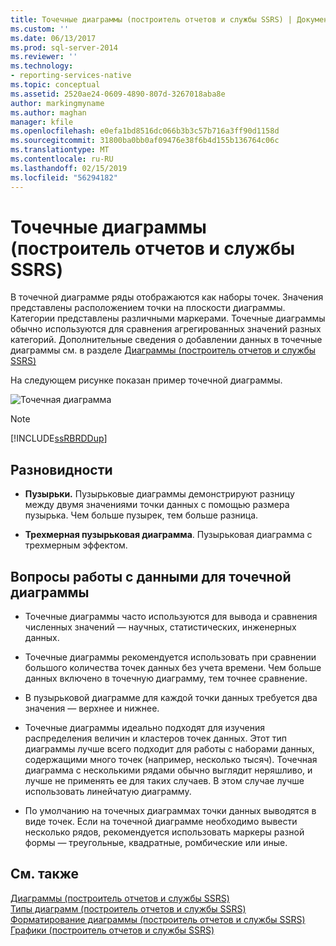 ```yaml
---
title: Точечные диаграммы (построитель отчетов и службы SSRS) | Документы Майкрософт
ms.custom: ''
ms.date: 06/13/2017
ms.prod: sql-server-2014
ms.reviewer: ''
ms.technology:
- reporting-services-native
ms.topic: conceptual
ms.assetid: 2520ae24-0609-4890-807d-3267018aba8e
author: markingmyname
ms.author: maghan
manager: kfile
ms.openlocfilehash: e0efa1bd8516dc066b3b3c57b716a3ff90d1158d
ms.sourcegitcommit: 31800ba0bb0af09476e38f6b4d155b136764c06c
ms.translationtype: MT
ms.contentlocale: ru-RU
ms.lasthandoff: 02/15/2019
ms.locfileid: "56294182"
---
```

# <a name="scatter-charts-report-builder-and-ssrs"></a>Точечные диаграммы (построитель отчетов и службы SSRS)
  В точечной диаграмме ряды отображаются как наборы точек. Значения представлены расположением точки на плоскости диаграммы. Категории представлены различными маркерами. Точечные диаграммы обычно используются для сравнения агрегированных значений разных категорий. Дополнительные сведения о добавлении данных в точечные диаграммы см. в разделе [Диаграммы (построитель отчетов и службы SSRS)](charts-report-builder-and-ssrs.md)  
  
 На следующем рисунке показан пример точечной диаграммы.  
  
 ![Точечная диаграмма](../media/rs-scatterchart.gif "Точечная диаграмма")  
  
> [!NOTE]  
>  [!INCLUDE[ssRBRDDup](../../includes/ssrbrddup-md.md)]  
  
## <a name="variations"></a>Разновидности  
  
-   **Пузырьки.** Пузырьковые диаграммы демонстрируют разницу между двумя значениями точки данных с помощью размера пузырька. Чем больше пузырек, тем больше разница.  
  
-   **Трехмерная пузырьковая диаграмма**. Пузырьковая диаграмма с трехмерным эффектом.  
  
## <a name="data-considerations-for-a-scatter-chart"></a>Вопросы работы с данными для точечной диаграммы  
  
-   Точечные диаграммы часто используются для вывода и сравнения численных значений — научных, статистических, инженерных данных.  
  
-   Точечные диаграммы рекомендуется использовать при сравнении большого количества точек данных без учета времени. Чем больше данных включено в точечную диаграмму, тем точнее сравнение.  
  
-   В пузырьковой диаграмме для каждой точки данных требуется два значения — верхнее и нижнее.  
  
-   Точечные диаграммы идеально подходят для изучения распределения величин и кластеров точек данных. Этот тип диаграммы лучше всего подходит для работы с наборами данных, содержащими много точек (например, несколько тысяч). Точечная диаграмма с несколькими рядами обычно выглядит неряшливо, и лучше не применять ее для таких случаев. В этом случае лучше использовать линейчатую диаграмму.  
  
-   По умолчанию на точечных диаграммах точки данных выводятся в виде точек. Если на точечной диаграмме необходимо вывести несколько рядов, рекомендуется использовать маркеры разной формы — треугольные, квадратные, ромбические или иные.  
  
## <a name="see-also"></a>См. также  
 [Диаграммы (построитель отчетов и службы SSRS)](charts-report-builder-and-ssrs.md)   
 [Типы диаграмм (построитель отчетов и службы SSRS)](chart-types-report-builder-and-ssrs.md)   
 [Форматирование диаграммы (построитель отчетов и службы SSRS)](formatting-a-chart-report-builder-and-ssrs.md)   
 [Графики (построитель отчетов и службы SSRS)](line-charts-report-builder-and-ssrs.md)  
  
  
